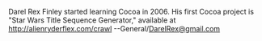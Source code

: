 Darel Rex Finley started learning Cocoa in 2006.  His first Cocoa project is "Star Wars Title Sequence Generator," available at http://alienryderflex.com/crawl  --General/DarelRex@gmail.com